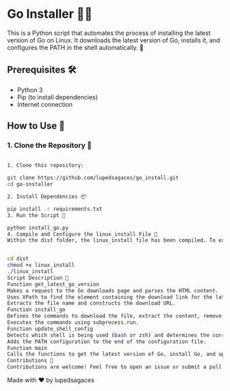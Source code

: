 # Go Installer 🐹🚀

This is a Python script that automates the process of installing the latest version of Go on Linux. It downloads the latest version of Go, installs it, and configures the PATH in the shell automatically. 🎉

## Prerequisites 🛠️

- Python 3
- Pip (to install dependencies)
- Internet connection

## How to Use 📖

### 1. Clone the Repository 📂

```bash

1. Clone this repository: 

git clone https://github.com/lupedsagaces/go_install.git
cd go-installer

2. Install Dependencies 📦

pip install -r requirements.txt
3. Run the Script 🚀

python install_go.py
4. Compile and Configure the linux_install File 🔧
Within the dist folder, the linux_install file has been compiled. To execute it, follow these steps:


cd dist
chmod +x linux_install
./linux_install
Script Description 📝
Function get_latest_go_version
Makes a request to the Go downloads page and parses the HTML content.
Uses XPath to find the element containing the download link for the latest version.
Extracts the file name and constructs the download URL.
Function install_go
Defines the commands to download the file, extract the content, remove previous versions installed, and create symbolic links for Go binaries.
Executes the commands using subprocess.run.
Function update_shell_config
Detects which shell is being used (bash or zsh) and determines the corresponding configuration file (~/.bashrc or ~/.zshrc).
Adds the PATH configuration to the end of the configuration file.
Function main
Calls the functions to get the latest version of Go, install Go, and update the shell configuration.
Contributions 🤝
Contributions are welcome! Feel free to open an issue or submit a pull request.

```

Made with ❤️ by lupedsagaces
